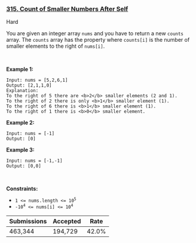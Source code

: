 ### [315. Count of Smaller Numbers After Self](https://leetcode.com/problems/count-of-smaller-numbers-after-self/)

Hard

You are given an integer array `` nums `` and you have to return a new `` counts `` array. The `` counts `` array has the property where `` counts[i] `` is the number of smaller elements to the right of `` nums[i] ``.

 

__Example 1:__

```
Input: nums = [5,2,6,1]
Output: [2,1,1,0]
Explanation:
To the right of 5 there are <b>2</b> smaller elements (2 and 1).
To the right of 2 there is only <b>1</b> smaller element (1).
To the right of 6 there is <b>1</b> smaller element (1).
To the right of 1 there is <b>0</b> smaller element.
```

__Example 2:__

```
Input: nums = [-1]
Output: [0]
```

__Example 3:__

```
Input: nums = [-1,-1]
Output: [0,0]
```

 

__Constraints:__

*   <code>1 <= nums.length <= 10<sup>5</sup></code>
*   <code>-10<sup>4</sup> <= nums[i] <= 10<sup>4</sup></code>

| Submissions    | Accepted     | Rate   |
| -------------- | ------------ | ------ |
| 463,344 | 194,729 | 42.0% |